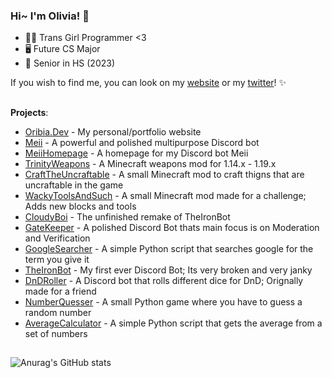 ### Hi~ I'm Olivia! 👋

* 🏳️‍⚧️ Trans Girl Programmer <3
* 🖥️ Future CS Major
* 🎒 Senior in HS (2023)


If you wish to find me, you can look on my [website](https://oribia.dev/) or my [twitter](https://twitter.com/Oribia_Dev)! ✨


## 
 **Projects**:
- [Oribia.Dev](https://github.com/OribiaDev/Oribia.Dev) - My personal/portfolio website 
- [Meii](https://github.com/OribiaDev/Meii) - A powerful and polished multipurpose Discord bot 
- [MeiiHomepage](https://github.com/OribiaDev/MeiiHomepage) - A homepage for my Discord bot Meii
- [TrinityWeapons](https://github.com/OribiaDev/TrinityWeapons) - A Minecraft weapons mod for 1.14.x - 1.19.x
- [CraftTheUncraftable](https://github.com/OribiaDev/CraftTheUncraftable) - A small Minecraft mod to craft thigns that are uncraftable in the game
- [WackyToolsAndSuch](https://github.com/OribiaDev/WackyToolsAndSuch) - A small Minecraft mod made for a challenge; Adds new blocks and tools
- [CloudyBoi](https://github.com/OribiaDev/CloudyBoi) - The unfinished remake of TheIronBot
- [GateKeeper](https://github.com/OribiaDev/GateKeeper) - A polished Discord Bot thats main focus is on Moderation and Verification
- [GoogleSearcher](https://github.com/OribiaDev/GoogleSearcher) - A simple Python script that searches google for the term you give it
- [TheIronBot](https://github.com/OribiaDev/TheIronBot) - My first ever Discord Bot; Its very broken and very janky
- [DnDRoller](https://github.com/OribiaDev/DnDRoller) - A Discord bot that rolls different dice for DnD; Orignally made for a friend
- [NumberQuesser](https://github.com/OribiaDev/NumberGuesser) - A small Python game where you have to guess a random number
- [AverageCalculator](https://github.com/OribiaDev/AverageCalculator) - A simple Python script that gets the average from a set of numbers

##
![Anurag's GitHub stats](https://github-readme-stats.vercel.app/api?username=OribiaDev&theme=dark&show_icons=true)
